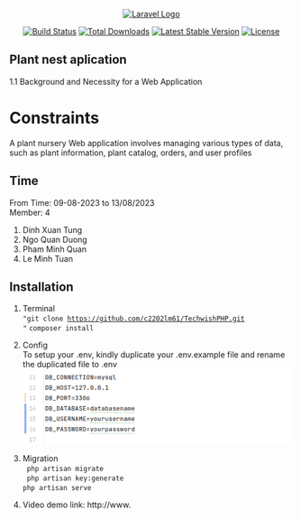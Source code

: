 <p align="center"><a href="https://laravel.com" target="_blank"><img src="https://raw.githubusercontent.com/laravel/art/master/logo-lockup/5%20SVG/2%20CMYK/1%20Full%20Color/laravel-logolockup-cmyk-red.svg" width="400" alt="Laravel Logo"></a></p>

<p align="center">
<a href="https://github.com/laravel/framework/actions"><img src="https://github.com/laravel/framework/workflows/tests/badge.svg" alt="Build Status"></a>
<a href="https://packagist.org/packages/laravel/framework"><img src="https://img.shields.io/packagist/dt/laravel/framework" alt="Total Downloads"></a>
<a href="https://packagist.org/packages/laravel/framework"><img src="https://img.shields.io/packagist/v/laravel/framework" alt="Latest Stable Version"></a>
<a href="https://packagist.org/packages/laravel/framework"><img src="https://img.shields.io/packagist/l/laravel/framework" alt="License"></a>
</p>

## Plant nest aplication
1.1 Background and Necessity for a Web Application
#  Constraints
A plant nursery Web application involves managing various types of data, such
as plant information, plant catalog, orders, and user profiles
## Time
 From Time: 09-08-2023 to 13/08/2023  
 Member: 4
1. Dinh Xuan Tung
2. Ngo Quan Duong
3. Pham Minh Quan
4. Le Minh Tuan  <br>
## Installation
1. Terminal  
<code>"git clone https://github.com/c2202lm61/TechwishPHP.git "</code>
<code>composer install</code><br>
2. Config  
   To setup your .env, kindly duplicate your .env.example file and rename the duplicated file to .env
   ![Screenshot from 2023-08-13 15-16-17.png](images%2FScreenshot%20from%202023-08-13%2015-16-17.png)

3. Migration  
 <code> php artisan migrate </code>  
 <code> php artisan key:generate</code>  
 <code>php  artisan serve</code>
4. Video demo
 link: http://www.
